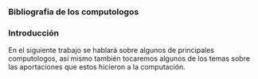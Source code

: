 ### Bibliografia de los computologos

### Introducción 

En el siguiente trabajo se hablará sobre algunos de principales computologos, así mismo también tocaremos algunos de los temas sobre las aportaciones que estos hicieron a la computación.
<br>
